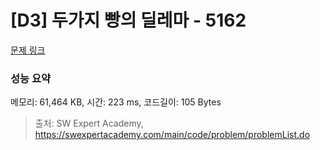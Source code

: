 # [D3] 두가지 빵의 딜레마 - 5162 

[문제 링크](https://swexpertacademy.com/main/code/problem/problemDetail.do?contestProbId=AWTaTDua3OoDFAVT) 

### 성능 요약

메모리: 61,464 KB, 시간: 223 ms, 코드길이: 105 Bytes



> 출처: SW Expert Academy, https://swexpertacademy.com/main/code/problem/problemList.do